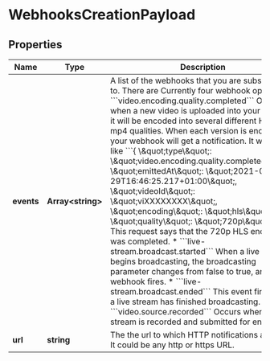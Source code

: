 
# WebhooksCreationPayload

## Properties

Name | Type | Description | Notes
------------ | ------------- | ------------- | -------------
**events** | **Array&lt;string&gt;** | A list of the webhooks that you are subscribing to. There are Currently four webhook options: * &#x60;&#x60;&#x60;video.encoding.quality.completed&#x60;&#x60;&#x60;  Occurs when a new video is uploaded into your account, it will be encoded into several different HLS and mp4 qualities. When each version is encoded, your webhook will get a notification.  It will look like &#x60;&#x60;&#x60;{ \\\&quot;type\\\&quot;: \\\&quot;video.encoding.quality.completed\\\&quot;, \\\&quot;emittedAt\\\&quot;: \\\&quot;2021-01-29T16:46:25.217+01:00\\\&quot;, \\\&quot;videoId\\\&quot;: \\\&quot;viXXXXXXXX\\\&quot;, \\\&quot;encoding\\\&quot;: \\\&quot;hls\\\&quot;, \\\&quot;quality\\\&quot;: \\\&quot;720p\\\&quot;} &#x60;&#x60;&#x60;. This request says that the 720p HLS encoding was completed. * &#x60;&#x60;&#x60;live-stream.broadcast.started&#x60;&#x60;&#x60;  When a live stream begins broadcasting, the broadcasting parameter changes from false to true, and this webhook fires. * &#x60;&#x60;&#x60;live-stream.broadcast.ended&#x60;&#x60;&#x60;  This event fires when a live stream has finished broadcasting. * &#x60;&#x60;&#x60;video.source.recorded&#x60;&#x60;&#x60;  Occurs when a live stream is recorded and submitted for encoding. | 
**url** | **string** | The the url to which HTTP notifications are sent. It could be any http or https URL. | 



